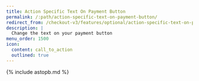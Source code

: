 ```yaml
---
title: Action Specific Text On Payment Button
permalink: /:path/action-specific-text-on-payment-button/
redirect_from: /checkout-v3/features/optional/action-specific-text-on-payment-button/
description: |
  Change the text on your payment button
menu_order: 1500
icon:
  content: call_to_action
  outlined: true
---
```


{% include astopb.md %}
